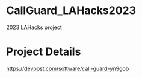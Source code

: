 # CallGuard_LAHacks2023
2023 LAHacks project

# Project Details
https://devpost.com/software/call-guard-yn9gob
